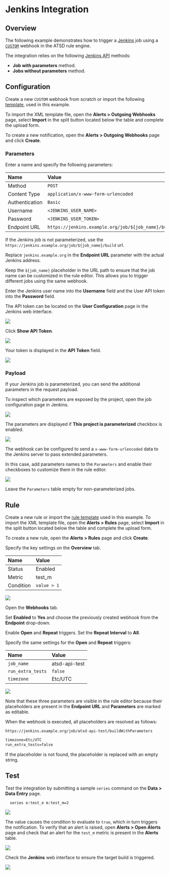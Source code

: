 # Jenkins Integration

## Overview

The following example demonstrates how to trigger a [Jenkins](https://jenkins.io/) job using a [`CUSTOM`](custom.md) webhook in the ATSD rule engine.

The integration relies on the following [Jenkins API](https://wiki.jenkins.io/display/JENKINS/Remote+access+API) methods:

* **Job with parameters** method.
* **Jobs without parameters** method.

## Configuration

Create a new `CUSTOM` webhook from scratch or import the following [template](./resources/custom-jenkins-notification.xml), used in this example.

To import the XML template file, open the **Alerts > Outgoing Webhooks** page, select **Import** in the split button located below the table and complete the upload form.

To create a new notification, open the **Alerts > Outgoing Webhooks** page and click **Create**.

### Parameters

Enter a name and specify the following parameters:

| **Name** | **Value** |
| :--- | :--- |
| Method | `POST` |
| Content Type | `application/x-www-form-urlencoded` |
| Authentication | `Basic` |
| Username | `<JENKINS_USER_NAME>` |
| Password | `<JENKINS_USER_TOKEN>` |
| Endpoint URL | `https://jenkins.example.org/job/${job_name}/buildWithParameters` |

If the Jenkins job is not parameterized, use the `https://jenkins.example.org/job/${job_name}/build` url.

Replace `jenkins.example.org` in the **Endpoint URL** parameter with the actual Jenkins address.

Keep the `${job_name}` placeholder in the URL path to ensure that the job name can be customized in the rule editor. This allows you to trigger different jobs using the same webhook.

Enter the Jenkins user name into the **Username** field and the User API token into the **Password** field.

The API token can be located on the **User Configuration** page in the Jenkins web interface.

![](./images/jenkins_token_1.png)

Click **Show API Token**.

![](./images/jenkins_token_2.png)

Your token is displayed in the **API Token** field.

![](./images/jenkins_token_3.png)

### Payload

If your Jenkins job is parameterized, you can send the additional parameters in the request payload.

To inspect which parameters are exposed by the project, open the job configuration page in Jenkins.

![](./images/jenkins_param_build_2.png)

The parameters are displayed if **This project is parameterized** checkbox is enabled.

![](./images/jenkins_param_build_3.png)

The webhook can be configured to send a `x-www-form-urlencoded` data to the Jenkins server to pass extended parameters.

In this case, add parameters names to the `Parameters` and enable their checkboxes to customize them in the rule editor.

![](./images/jenkins_endpoint.png)

Leave the `Parameters` table empty for non-parameterized jobs.

## Rule

Create a new rule or import the [rule template](./resources/custom-jenkins-rule.xml) used in this example. To import the XML template file, open the **Alerts > Rules** page, select **Import** in the split button located below the table and complete the upload form.

To create a new rule, open the **Alerts > Rules** page and click **Create**.

Specify the key settings on the **Overview** tab.

| **Name** | **Value** |
| :-------- | :---- |
| Status | Enabled |
| Metric | test_m |
| Condition | `value > 1` |

![](./images/rule_overview.png)

Open the **Webhooks** tab.

Set **Enabled** to **Yes** and choose the previously created webhook from the **Endpoint** drop-down.

Enable **Open** and **Repeat** triggers. Set the **Repeat Interval** to **All**.

Specify the same settings for the **Open** and **Repeat** triggers:

| **Name** | **Value** |
| :-------- | :---- |
| `job_name`  | atsd-api-test |
| `run_extra_tests`  | `false` |
| `timezone` | Etc/UTC |

![](./images/jenkins_rule_notification.png)

Note that these three parameters are visible in the rule editor because their placeholders are present in the **Endpoint URL** and **Parameters** are marked as editable.

When the webhook is executed, all placeholders are resolved as follows:

`https://jenkins.example.org/job/atsd-api-test/buildWithParameters`

```txt
timezone=Etc/UTC
run_extra_tests=false
```

If the placeholder is not found, the placeholder is replaced with an empty string.

## Test

Test the integration by submitting a sample `series` command on the **Data > Data Entry** page.

```ls
  series e:test_e m:test_m=2
```

![](./images/rule_test_commands.png)

The value causes the condition to evaluate to `true`, which in turn triggers the notification.
To verify that an alert is raised, open **Alerts > Open Alerts** page and check that an alert for the `test_m` metric is present in the **Alerts** table.

![](./images/jenkins_alert_open.png)

Check the **Jenkins** web interface to ensure the target build is triggered.

![](./images/jenkins_test.png)
